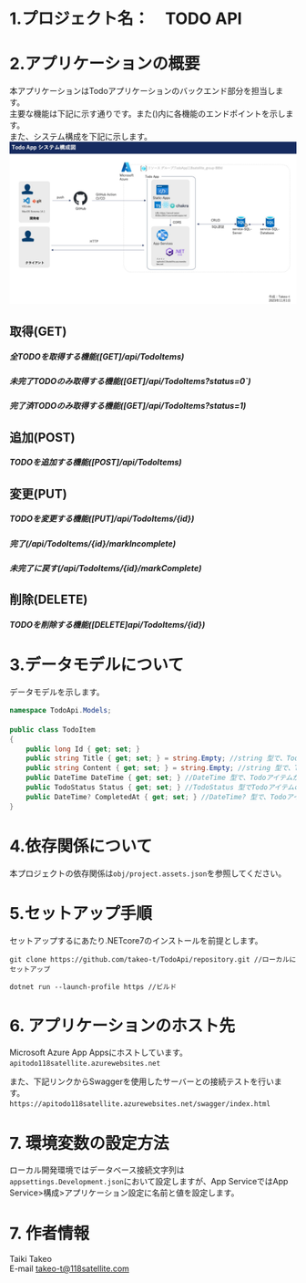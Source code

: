 # 1.プロジェクト名：　TODO API

# 2.アプリケーションの概要
本アプリケーションはTodoアプリケーションのバックエンド部分を担当します。  
主要な機能は下記に示す通りです。また()内に各機能のエンドポイントを示します。  
また、システム構成を下記に示します。  
![システム構成](images/SystemMap.jpeg)  

## 取得(GET)  
##### 全TODOを取得する機能([GET]/api/TodoItems)  
##### 未完了TODOのみ取得する機能([GET]/api/TodoItems?status=0`)  
##### 完了済TODOのみ取得する機能([GET]/api/TodoItems?status=1)  

## 追加(POST)  
##### TODOを追加する機能([POST]/api/TodoItems)  

## 変更(PUT)  
##### TODOを変更する機能([PUT]/api/TodoItems/{id})  
##### 完了(/api/TodoItems/{id}/markIncomplete)  
##### 未完了に戻す(/api/TodoItems/{id}/markComplete)  

## 削除(DELETE)  
##### TODOを削除する機能([DELETE]api/TodoItems/{id})  

# 3.データモデルについて
データモデルを示します。
```Models/TodoItem.cs
namespace TodoApi.Models;

public class TodoItem
{
    public long Id { get; set; }
    public string Title { get; set; } = string.Empty; //string 型で、Todoアイテムのタイトルを表します。
    public string Content { get; set; } = string.Empty; //string 型で、Todoアイテムの内容や詳細を表します。
    public DateTime DateTime { get; set; } //DateTime 型で、Todoアイテムが作成された日時や予定日時など、日時に関連する情報を保持します。
    public TodoStatus Status { get; set; } //TodoStatus 型でTodoアイテムの状態（例：未完了、完了）を示します。
    public DateTime? CompletedAt { get; set; } //DateTime? 型で、Todoアイテムが完了した日時を示します。このプロパティは null 許容型（DateTime?）であるため、値がない場合（つまりアイテムが未完了の場合）は null になります。
}
```

# 4.依存関係について
本プロジェクトの依存関係は`obj/project.assets.json`を参照してください。  

# 5.セットアップ手順
セットアップするにあたり.NETcore7のインストールを前提とします。
```
git clone https://github.com/takeo-t/TodoApi/repository.git //ローカルにセットアップ
```
```
dotnet run --launch-profile https //ビルド
```
# 6. アプリケーションのホスト先
Microsoft Azure App Appsにホストしています。  
`apitodo118satellite.azurewebsites.net`  

また、下記リンクからSwaggerを使用したサーバーとの接続テストを行います。  
`https://apitodo118satellite.azurewebsites.net/swagger/index.html`  

# 7. 環境変数の設定方法
ローカル開発環境ではデータベース接続文字列は`appsettings.Development.json`において設定しますが、App ServiceではApp Service>構成>アプリケーション設定に名前と値を設定します。  

# 7. 作者情報
Taiki Takeo  
E-mail takeo-t@118satellite.com  